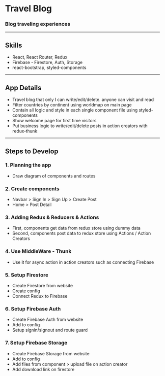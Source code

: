 # Travel Blog
### Blog traveling experiences
---

## Skills
- React, React Router, Redux
- Firebase - Firestore, Auth, Storage
- react-bootstrap, styled-components
---

## App Details
- Travel blog that only I can write/edit/delete. anyone can visit and read
- Filter countries by continent using worldmap on main page
- Contain all logic and style in each single component file using styled-components
- Show welcome page for first time visitors
- Put business logic to write/edit/delete posts in action creators with redux-thunk
---

## Steps to Develop
### 1. Planning the app
- Draw diagram of components and routes
### 2. Create components
- Navbar > Sign In > Sign Up > Create Post
- Home > Post Detail 
### 3. Adding Redux & Reducers & Actions
- First, components get data from redux store using dummy data
- Second, components post data to redux store using Actions / Action Creators
### 4. Use MiddleWare - Thunk
- Use it for async action in action creators such as connecting Firebase
### 5. Setup Firestore
- Create Firestore from website
- Create config
- Connect Redux to Firebase
### 6. Setup Firebase Auth
- Create Firebase Auth from website
- Add to config
- Setup signin/signout and route guard
### 7. Setup Firebase Storage
- Create Firebase Storage from website
- Add to config
- Add files from component > upload file on action creator
- Add download link on firestore